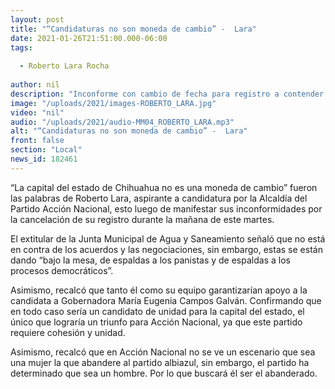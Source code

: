 ```yaml
---
layout: post
title: "“Candidaturas no son moneda de cambio” -  Lara"
date: 2021-01-26T21:51:00.000-06:00
tags:
  
  - Roberto Lara Rocha
  
author: nil
description: "Inconforme con cambio de fecha para registro a contender para la Alcaldía."
image: "/uploads/2021/images-ROBERTO_LARA.jpg"
video: "nil"
audio: "/uploads/2021/audio-MM04_ROBERTO_LARA.mp3"
alt: "“Candidaturas no son moneda de cambio” -  Lara"
front: false
section: "Local"
news_id: 182461
---
```


“La capital del estado de Chihuahua no es una moneda de cambio” fueron las palabras de Roberto Lara, aspirante a candidatura por la Alcaldía del Partido Acción Nacional, esto luego de manifestar sus inconformidades por la cancelación de su registro durante la mañana de este martes.  

El extitular de la Junta Municipal de Agua y Saneamiento señaló que no está en contra de los acuerdos y las negociaciones, sin embargo, estas se están dando “bajo la mesa, de espaldas a los panistas y de espaldas a los procesos democráticos”.

Asimismo, recalcó que tanto él como su equipo garantizarían apoyo a la candidata a Gobernadora María Eugenia Campos Galván. Confirmando que en todo caso sería un candidato de unidad para la capital del estado, el único que lograría un triunfo para Acción Nacional, ya que este partido requiere cohesión y unidad.

Asimismo, recalcó que en Acción Nacional no se ve un escenario que sea una mujer la que abandere al partido albiazul, sin embargo, el partido ha determinado que sea un hombre. Por lo que buscará él ser el abanderado.